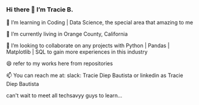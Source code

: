 ### Hi there 👋  I’m Tracie B.

👀 I’m learning in Coding | Data Science, the special area that amazing to me

🌱 I’m currently living in Orange County, California

💞️ I’m looking to collaborate on any projects with Python | Pandas | Matplotlib | SQL to gain more experiences in this industry

😄 refer to my works here from repositories

📫 You can reach me at: slack: Tracie Diep Bautista or linkedin as Tracie Diep Bautista

can't wait to meet all techsavyy guys to learn...

<!--
**TracieDiepBautista/TracieDiepBautista** is a ✨ _special_ ✨ repository because its `README.md` (this file) appears on your GitHub profile.

Here are some ideas to get you started:

- 🔭 I’m currently working on ...
- 🌱 I’m currently learning ...
- 👯 I’m looking to collaborate on ...
- 🤔 I’m looking for help with ...
- 💬 Ask me about ...
- 📫 How to reach me: ...
- 😄 Pronouns: ...
- ⚡ Fun fact: ...
-->
